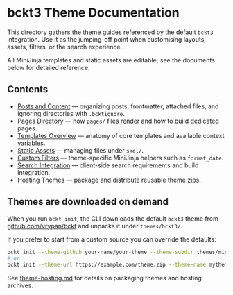 # bckt3 Theme Documentation

This directory gathers the theme guides referenced by the default `bckt3`
integration. Use it as the jumping-off point when customising layouts, assets,
filters, or the search experience.

All MiniJinja templates and static assets are editable; see the documents below
for detailed reference.

## Contents
- [Posts and Content](posts.md) — organizing posts, frontmatter, attached files,
  and ignoring directories with `.bcktignore`.
- [Pages Directory](pages.md) — how `pages/` files render and how to build
dedicated pages.
- [Templates Overview](templates.md) — anatomy of core templates and available
context variables.
- [Static Assets](static-assets.md) — managing files under `skel/`.
- [Custom Filters](custom_filters.md) — theme-specific MiniJinja helpers such as
  `format_date`.
- [Search Integration](search.md) — client-side search requirements and build
integration.
- [Hosting Themes](theme-hosting.md) — package and distribute reusable theme zips.

## Themes are downloaded on demand

When you run `bckt init`, the CLI downloads the default `bckt3` theme from
[github.com/vrypan/bckt](https://github.com/vrypan/bckt) and unpacks it under
`themes/bckt3/`. 

If you prefer to start from a custom source you can override the defaults:

```bash
bckt init --theme-github your-name/your-theme --theme-subdir themes/minimal
# or
bckt init --theme-url https://example.com/theme.zip --theme-name mytheme
```

See [theme-hosting.md](theme-hosting.md) for details on packaging themes and
hosting archives.
